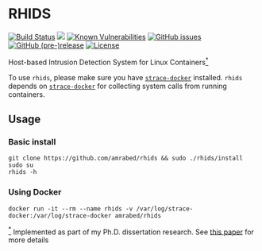# RHIDS
[![Build Status](https://travis-ci.org/amrabed/rhids.svg)](https://travis-ci.org/amrabed/rhids)
[![](https://sonarcloud.io/api/project_badges/measure?project=amrabed_rhids&metric=alert_status)](https://sonarcloud.io/dashboard?id=amrabed_rhids)
[![Known Vulnerabilities](https://snyk.io/test/github/amrabed/rhids/badge.svg?targetFile=build.gradle)](https://snyk.io/test/github/amrabed/rhids?targetFile=build.gradle)
[![GitHub issues](https://img.shields.io/github/issues/amrabed/rhids.svg)](https://github.com/amrabed/rhids/issues)
[![GitHub (pre-)release](https://img.shields.io/github/release/amrabed/rhids/all.svg)](https://github.com/amrabed/rhids/releases)
[![License](https://img.shields.io/badge/license-MIT-blue.svg)](LICENSE)

Host-based Intrusion Detection System for Linux Containers<a href="#footnote" id="ref"><sup>*</sup></a>

To use `rhids`, please make sure you have [`strace-docker`](https://github.com/amrabed/strace-docker) installed. `rhids` depends on [`strace-docker`](https://github.com/amrabed/strace-docker) for collecting system calls from running containers.

## Usage
### Basic install
    git clone https://github.com/amrabed/rhids && sudo ./rhids/install
    sudo su 
    rhids -h

### Using Docker
    docker run -it --rm --name rhids -v /var/log/strace-docker:/var/log/strace-docker amrabed/rhids
    
    
<a id="footnote" href="#ref"><sup>*</sup></a> Implemented as part of my Ph.D. dissertation research. See [this paper](https://arxiv.org/abs/1611.03056) for more details
